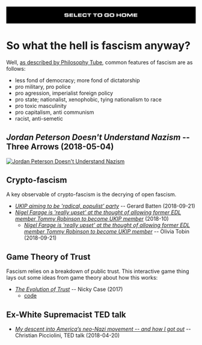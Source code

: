 [![](https://raw.githubusercontent.com/wdbm/InfoPeace/master/media/InfoPeace_home.png)](https://github.com/wdbm/InfoPeace/blob/master/README.md)

# So what the hell is fascism anyway?

Well, [as described by Philosophy Tube](https://www.youtube.com/watch?v=bgwS_FMZ3nQ), common features of fascism are as follows:

- less fond of democracy; more fond of dictatorship
- pro military, pro police
- pro agression, imperialist foreign policy
- pro state; nationalist, xenophobic, tying nationalism to race
- pro toxic masculinity
- pro capitalism, anti communism
- racist, anti-semetic

## *Jordan Peterson Doesn't Understand Nazism* -- Three Arrows (2018-05-04)

[![Jordan Peterson Doesn't Understand Nazism](https://img.youtube.com/vi/b8AcmzqFdPM/maxresdefault.jpg)](https://www.youtube.com/watch?v=b8AcmzqFdPM)

## Crypto-fascism

A key observable of crypto-fascism is the decrying of open fascism.

- [*UKIP aiming to be 'radical, populist' party*](https://www.bbc.com/news/uk-politics-45593648) -- Gerard Batten (2018-09-21)
- [*Nigel Farage is 'really upset' at the thought of allowing former EDL member Tommy Robinson to become UKIP member*](https://www.reddit.com/r/unitedkingdom/comments/9hn026/nigel_farage_is_really_upset_at_the_thought_of) (2018-10)
    - [*Nigel Farage is 'really upset' at the thought of allowing former EDL member Tommy Robinson to become UKIP member*](https://www.standard.co.uk/news/politics/nigel-farage-really-upset-at-thought-of-tommy-robinson-joining-ukip-a3941786.html) -- Olivia Tobin (2018-09-21)

## Game Theory of Trust

Fascism relies on a breakdown of public trust. This interactive game thing lays out some ideas from game theory about how this works:

- [*The Evolution of Trust*](https://ncase.me/trust) -- Nicky Case (2017)
    - [code](https://github.com/ncase/trust)

## Ex-White Supremacist TED talk

- [*My descent into America’s neo-Nazi movement -- and how I got out*](https://www.youtube.com/watch?v=VM6HZqQKhok&t=780s) -- Christian Picciolini, TED talk (2018-04-20)
